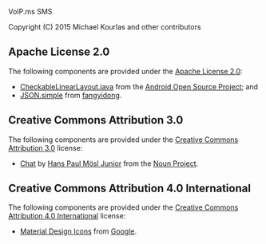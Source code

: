 VoIP.ms SMS

Copyright (C) 2015 Michael Kourlas and other contributors

## Apache License 2.0 ##

The following components are provided under the [Apache License 2.0](https://www.apache.org/licenses/LICENSE-2.0):

* [CheckableLinearLayout.java](https://developer.android.com/samples/CustomChoiceList/src/com.example.android.customchoicelist/CheckableLinearLayout.html) 
from the [Android Open Source Project](https://source.android.com/); and
* [JSON.simple](https://code.google.com/p/json-simple/) from [fangyidong](https://github.com/fangyidong).

## Creative Commons Attribution 3.0 ##

The following components are provided under the [Creative Commons Attribution 3.0](https://creativecommons.org/licenses/by/3.0/us/) 
license:

* [Chat](https://thenounproject.com/term/chat/27635/) by [Hans Paul Mösl Junior](http://www.thenounproject.com/hansmosl) 
from the [Noun Project](http://www.thenounproject.com).

## Creative Commons Attribution 4.0 International ##

The following components are provided under the [Creative Commons Attribution 4.0 International](https://creativecommons.org/licenses/by/4.0/) 
license:

* [Material Design Icons](https://github.com/google/material-design-icons) from [Google](http://www.google.com).